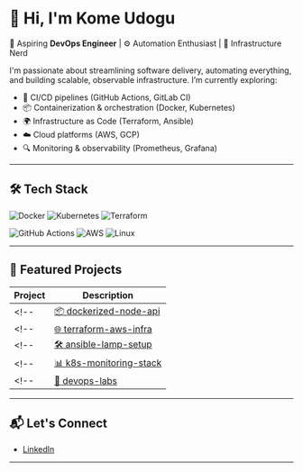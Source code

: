 # 👋 Hi, I'm Kome Udogu

🚀 Aspiring **DevOps Engineer** | ⚙️ Automation Enthusiast | 🧪 Infrastructure Nerd

I'm passionate about streamlining software delivery, automating everything, and building scalable, observable infrastructure. I’m currently exploring:

- 🔄 CI/CD pipelines (GitHub Actions, GitLab CI)
- 📦 Containerization & orchestration (Docker, Kubernetes)
- 🌍 Infrastructure as Code (Terraform, Ansible)
- ☁️ Cloud platforms (AWS, GCP)
- 🔍 Monitoring & observability (Prometheus, Grafana)

---

## 🛠️ Tech Stack

![Docker](https://img.shields.io/badge/-Docker-2496ED?style=flat-square&logo=docker&logoColor=white)
![Kubernetes](https://img.shields.io/badge/-Kubernetes-326CE5?style=flat-square&logo=kubernetes&logoColor=white)
![Terraform](https://img.shields.io/badge/-Terraform-7B42BC?style=flat-square&logo=terraform&logoColor=white)
<!-- ![Ansible](https://img.shields.io/badge/-Ansible-EE0000?style=flat-square&logo=ansible&logoColor=white) -->
![GitHub Actions](https://img.shields.io/badge/-GitHub%20Actions-2088FF?style=flat-square&logo=github-actions&logoColor=white)
![AWS](https://img.shields.io/badge/-AWS-232F3E?style=flat-square&logo=amazon-aws)
![Linux](https://img.shields.io/badge/-Linux-FCC624?style=flat-square&logo=linux&logoColor=black)

---

## 📌 Featured Projects

| Project | Description |
|--------|-------------|
<!-- | [📦 dockerized-node-api](https://github.com/YOURUSERNAME/dockerized-node-api) | Node.js app with a full CI/CD pipeline using GitHub Actions and Docker | -->
<!-- | [🌐 terraform-aws-infra](https://github.com/YOURUSERNAME/terraform-aws-infra) | Infrastructure-as-Code for a secure and scalable AWS webapp deployment | -->
<!-- | [🛠 ansible-lamp-setup](https://github.com/YOURUSERNAME/ansible-lamp-setup) | Automated provisioning of a LAMP stack using Ansible | -->
<!-- | [📊 k8s-monitoring-stack](https://github.com/YOURUSERNAME/k8s-monitoring-stack) | Prometheus + Grafana deployed on Kubernetes with alerting and dashboards | -->
<!-- | [🧪 devops-labs](https://github.com/YOURUSERNAME/devops-labs) | My collection of hands-on DevOps experiments and lab notes | -->

---

## 📬 Let's Connect

- [LinkedIn](https://linkedin.com/in/YOURUSERNAME)
<!-- - [Dev.to](https://dev.to/YOURUSERNAME) -->
<!-- - [Blog](https://yourblog.dev) _(optional)_ -->

---
